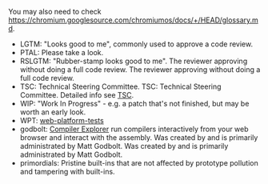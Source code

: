 You may also need to check <https://chromium.googlesource.com/chromiumos/docs/+/HEAD/glossary.md>.

* LGTM: "Looks good to me", commonly used to approve a code review.
* PTAL: Please take a look.
* RSLGTM: "Rubber-stamp looks good to me". The reviewer approving without doing a full code review. The reviewer approving without doing a full code review.
* TSC: Technical Steering Committee. TSC: Technical Steering Committee. Detailed info see [TSC](./GOVERNANCE.md#technical-steering-committee).
* WIP: "Work In Progress" - e.g. a patch that's not finished, but may be worth an early look.
* WPT: [web-platform-tests](https://github.com/web-platform-tests/wpt)
* godbolt: [Compiler Explorer](https://godbolt.org/) run compilers interactively from your web browser and interact with the assembly. Was created by and is primarily administrated by Matt Godbolt. Was created by and is primarily administrated by Matt Godbolt.
* primordials: Pristine built-ins that are not affected by prototype pollution and tampering with built-ins.
